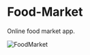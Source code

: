# Food-Market
Online food market app.

![FoodMarket](https://user-images.githubusercontent.com/98654420/188332844-80df6004-23bf-4896-894a-1e48f942cd07.png)
